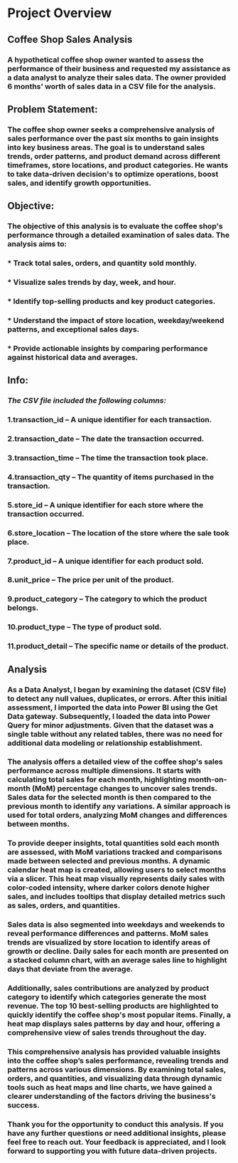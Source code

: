 # **Project Overview**

## **Coffee Shop Sales Analysis**

### A hypothetical coffee shop owner wanted to assess the performance of their business and requested my assistance as a data analyst to analyze their sales data. The owner provided 6 months' worth of sales data in a CSV file for the analysis.

## **Problem Statement:**
### The coffee shop owner seeks a comprehensive analysis of sales performance over the past six months to gain insights into key business areas. The goal is to understand sales trends, order patterns, and product demand across different timeframes, store locations, and product categories. He wants to take data-driven decision's to optimize operations, boost sales, and identify growth opportunities.

## **Objective:**
### The objective of this analysis is to evaluate the coffee shop's performance through a detailed examination of sales data. The analysis aims to:
### * Track total sales, orders, and quantity sold monthly.
### * Visualize sales trends by day, week, and hour.
### * Identify top-selling products and key product categories.
### * Understand the impact of store location, weekday/weekend patterns, and exceptional sales days.
### * Provide actionable insights by comparing performance against historical data and averages.

## **Info:**
### **_The CSV file included the following columns:_**
### 1.transaction_id – A unique identifier for each transaction.
### 2.transaction_date – The date the transaction occurred.
### 3.transaction_time – The time the transaction took place.
### 4.transaction_qty – The quantity of items purchased in the transaction.
### 5.store_id – A unique identifier for each store where the transaction occurred.
### 6.store_location – The location of the store where the sale took place.
### 7.product_id – A unique identifier for each product sold.
### 8.unit_price – The price per unit of the product.
### 9.product_category – The category to which the product belongs.
### 10.product_type – The type of product sold.
### 11.product_detail – The specific name or details of the product.

## **Analysis**
### As a Data Analyst, I began by examining the dataset (CSV file) to detect any null values, duplicates, or errors. After this initial assessment, I imported the data into Power BI using the Get Data gateway. Subsequently, I loaded the data into Power Query for minor adjustments. Given that the dataset was a single table without any related tables, there was no need for additional data modeling or relationship establishment.

### The analysis offers a detailed view of the coffee shop's sales performance across multiple dimensions. It starts with calculating total sales for each month, highlighting month-on-month (MoM) percentage changes to uncover sales trends. Sales data for the selected month is then compared to the previous month to identify any variations. A similar approach is used for total orders, analyzing MoM changes and differences between months.

### To provide deeper insights, total quantities sold each month are assessed, with MoM variations tracked and comparisons made between selected and previous months. A dynamic calendar heat map is created, allowing users to select months via a slicer. This heat map visually represents daily sales with color-coded intensity, where darker colors denote higher sales, and includes tooltips that display detailed metrics such as sales, orders, and quantities.

### Sales data is also segmented into weekdays and weekends to reveal performance differences and patterns. MoM sales trends are visualized by store location to identify areas of growth or decline. Daily sales for each month are presented on a stacked column chart, with an average sales line to highlight days that deviate from the average.

### Additionally, sales contributions are analyzed by product category to identify which categories generate the most revenue. The top 10 best-selling products are highlighted to quickly identify the coffee shop's most popular items. Finally, a heat map displays sales patterns by day and hour, offering a comprehensive view of sales trends throughout the day.

### This comprehensive analysis has provided valuable insights into the coffee shop’s sales performance, revealing trends and patterns across various dimensions. By examining total sales, orders, and quantities, and visualizing data through dynamic tools such as heat maps and line charts, we have gained a clearer understanding of the factors driving the business's success.

### Thank you for the opportunity to conduct this analysis. If you have any further questions or need additional insights, please feel free to reach out. Your feedback is appreciated, and I look forward to supporting you with future data-driven projects.
